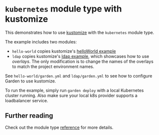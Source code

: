 # `kubernetes` module type with kustomize

This demonstrates how to use [kustomize](https://github.com/kubernetes-sigs/kustomize) with the `kubernetes` module type.

The example includes two modules:

* `hello-world` copies kustomize's [helloWorld example](https://github.com/kubernetes-sigs/kustomize/blob/8f56f513075996723891e4781ff2e409a1ac169d/examples/helloWorld/README.md)
* `ldap` copies kustomize's [ldap example](https://github.com/kubernetes-sigs/kustomize/blob/ee2228c5fcf79cc3a67984a9f583154e5ff12db1/examples/ldap/README.md), which showcases how to use _overlays_. The only modification is to change the names of the overlays to match the project environment names.

See `hello-world/garden.yml` and `ldap/garden.yml` to see how to configure Garden to use kustomize.

To run the example, simply run `garden deploy` with a local Kubernetes cluster running. Also make sure your local k8s provider supports a loadbalancer service.

## Further reading

Check out the module type [reference](https://docs.garden.io/reference/module-types/kubernetes) for more details.
